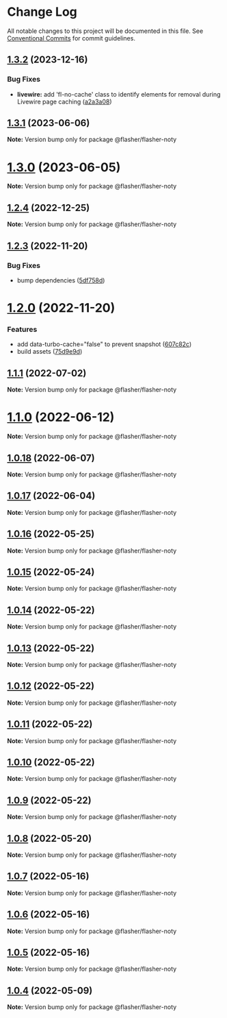 # Change Log

All notable changes to this project will be documented in this file.
See [Conventional Commits](https://conventionalcommits.org) for commit guidelines.

## [1.3.2](https://github.com/php-flasher/flasher-js/compare/v1.3.1...v1.3.2) (2023-12-16)


### Bug Fixes

* **livewire:** add 'fl-no-cache' class to identify elements for removal during Livewire page caching ([a2a3a08](https://github.com/php-flasher/flasher-js/commit/a2a3a088e9728cdf1067505b73a4fdf2e03cfb56))





## [1.3.1](https://github.com/php-flasher/flasher-js/compare/v1.3.0...v1.3.1) (2023-06-06)

**Note:** Version bump only for package @flasher/flasher-noty





# [1.3.0](https://github.com/php-flasher/flasher-js/compare/v1.2.4...v1.3.0) (2023-06-05)

**Note:** Version bump only for package @flasher/flasher-noty





## [1.2.4](https://github.com/php-flasher/flasher-js/compare/v1.2.3...v1.2.4) (2022-12-25)

**Note:** Version bump only for package @flasher/flasher-noty





## [1.2.3](https://github.com/php-flasher/flasher-js/compare/v1.2.1...v1.2.3) (2022-11-20)

### Bug Fixes

* bump dependencies ([5df758d](https://github.com/php-flasher/flasher-js/commit/5df758dc68070e9d9c79f31ae8b10362a44fa8e3))

# [1.2.0](https://github.com/php-flasher/flasher-js/compare/v1.1.1...v1.2.0) (2022-11-20)

### Features

* add data-turbo-cache="false" to prevent snapshot ([607c82c](https://github.com/php-flasher/flasher-js/commit/607c82cdfdabef7abf35522981e551cf84298d4e))
* build assets ([75d9e9d](https://github.com/php-flasher/flasher-js/commit/75d9e9d50652e937531d4e72163ddf2aca0cb479))

## [1.1.1](https://github.com/php-flasher/flasher-js/compare/v1.1.0...v1.1.1) (2022-07-02)

**Note:** Version bump only for package @flasher/flasher-noty

# [1.1.0](https://github.com/php-flasher/flasher-js/compare/v1.0.18...v1.1.0) (2022-06-12)

**Note:** Version bump only for package @flasher/flasher-noty

## [1.0.18](https://github.com/php-flasher/flasher-js/compare/v1.0.17...v1.0.18) (2022-06-07)

**Note:** Version bump only for package @flasher/flasher-noty

## [1.0.17](https://github.com/php-flasher/flasher-js/compare/v1.0.16...v1.0.17) (2022-06-04)

**Note:** Version bump only for package @flasher/flasher-noty

## [1.0.16](https://github.com/php-flasher/flasher-js/compare/v1.0.15...v1.0.16) (2022-05-25)

**Note:** Version bump only for package @flasher/flasher-noty

## [1.0.15](https://github.com/php-flasher/flasher-js/compare/v1.0.14...v1.0.15) (2022-05-24)

**Note:** Version bump only for package @flasher/flasher-noty

## [1.0.14](https://github.com/php-flasher/flasher-js/compare/v1.0.13...v1.0.14) (2022-05-22)

**Note:** Version bump only for package @flasher/flasher-noty

## [1.0.13](https://github.com/php-flasher/flasher-js/compare/v1.0.12...v1.0.13) (2022-05-22)

**Note:** Version bump only for package @flasher/flasher-noty

## [1.0.12](https://github.com/php-flasher/flasher-js/compare/v1.0.11...v1.0.12) (2022-05-22)

**Note:** Version bump only for package @flasher/flasher-noty

## [1.0.11](https://github.com/php-flasher/flasher-js/compare/v1.0.10...v1.0.11) (2022-05-22)

**Note:** Version bump only for package @flasher/flasher-noty

## [1.0.10](https://github.com/php-flasher/flasher-js/compare/v1.0.9...v1.0.10) (2022-05-22)

**Note:** Version bump only for package @flasher/flasher-noty

## [1.0.9](https://github.com/php-flasher/flasher-js/compare/v1.0.8...v1.0.9) (2022-05-22)

**Note:** Version bump only for package @flasher/flasher-noty

## [1.0.8](https://github.com/php-flasher/flasher-js/compare/v1.0.7...v1.0.8) (2022-05-20)

**Note:** Version bump only for package @flasher/flasher-noty

## [1.0.7](https://github.com/php-flasher/flasher-js/compare/v1.0.6...v1.0.7) (2022-05-16)

**Note:** Version bump only for package @flasher/flasher-noty

## [1.0.6](https://github.com/php-flasher/flasher-js/compare/v1.0.5...v1.0.6) (2022-05-16)

**Note:** Version bump only for package @flasher/flasher-noty

## [1.0.5](https://github.com/php-flasher/flasher-js/compare/v1.0.4...v1.0.5) (2022-05-16)

**Note:** Version bump only for package @flasher/flasher-noty

## [1.0.4](https://github.com/php-flasher/flasher-js/compare/v1.0.3...v1.0.4) (2022-05-09)

**Note:** Version bump only for package @flasher/flasher-noty
